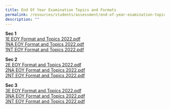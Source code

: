 ```yaml
---
title: End Of Year Examination Topics and Formats
permalink: /resources/students/assessment/end-of-year-examination-topics-and-formats/
description: ""
---
```

**Sec 1**  
[1E EOY Format and Topics 2022.pdf](/files/1E%20EOY%20Format%20and%20Topics%202022.pdf)  <br>
[1NA EOY Format and Topics 2022.pdf](/files/1NA%20EOY%20Format%20and%20Topics%202022.pdf)  <br>
[1NT EOY Format and Topics 2022.pdf](/files/1NT%20EOY%20Format%20and%20Topics%202022.pdf) 

**Sec 2** <br>
[2E EOY Format and Topics 2022.pdf](https://xinminsec-moe-edu-sg-admin.cwp.sg/qql/slot/u505/2021/Resources/Students/Exam%20Schedule/2E%20EOY%20Format%20and%20Topics%202022.pdf)  <br>
[2NA EOY Format and Topics 2022.pdf](https://xinminsec-moe-edu-sg-admin.cwp.sg/qql/slot/u505/2021/Resources/Students/Exam%20Schedule/2NA%20EOY%20Format%20and%20Topics%202022.pdf)<br>
[2NT EOY Format and Topics 2022.pdf](https://xinminsec-moe-edu-sg-admin.cwp.sg/qql/slot/u505/2021/Resources/Students/Exam%20Schedule/2NT%20EOY%20Format%20and%20Topics%202022.pdf)  

**Sec 3** <br>
[3E EOY Format and Topics 2022.pdf](https://xinminsec-moe-edu-sg-admin.cwp.sg/qql/slot/u505/2021/Resources/Students/Exam%20Schedule/3E%20EOY%20Format%20and%20Topics%202022.pdf)  <br>
[3NA EOY Format and Topics 2022.pdf](https://xinminsec-moe-edu-sg-admin.cwp.sg/qql/slot/u505/2021/Resources/Students/Exam%20Schedule/3NA%20EOY%20Format%20and%20Topics%202022.pdf)<br>
[3NT EOY Format and Topics 2022.pdf](https://xinminsec-moe-edu-sg-admin.cwp.sg/qql/slot/u505/2021/Resources/Students/Exam%20Schedule/3NT%20EOY%20Format%20and%20Topics%202022.pdf)